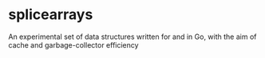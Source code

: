 # splicearrays
An experimental set of data structures written for and in Go, with the aim of cache and garbage-collector efficiency
